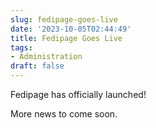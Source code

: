 ```yaml
---
slug: fedipage-goes-live
date: '2023-10-05T02:44:49'
title: Fedipage Goes Live
tags:
- Administration
draft: false
---
```


Fedipage has officially launched!

More news to come soon.
